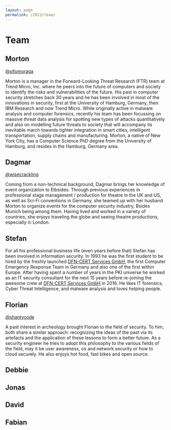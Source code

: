 ```yaml
---
layout: page
permalink: /2023/team/
---
```

# Team

## Morton

[@sifumoraga](https://twitter.com/sifumoraga)

Morton is a manager in the Forward-Looking Threat Research (FTR) team at Trend Micro, Inc. where he peers into the future of computers and society to identify the risks and vulnerabilities of the future. His past in computer security stretches back 30 years and he has been involved in most of the innovations in security, first at the University of Hamburg, Germany, then IBM Research and now Trend Micro. While originally active in malware analysis and computer forensics, recently his team has been focussing on massive threat data analysis for spotting new types of attacks quantitatively and also on modelling future threats to society that will accompany its inevitable march towards tighter integration in smart cities, intelligent transportation, supply chains and manufacturing. Morton, a native of New York City, has a Computer Science PhD degree from the University of Hamburg, and resides in the Hamburg, Germany area.

## Dagmar

[@wisecrackling](https://twitter.com/wisecrackling)

Coming from a non-technical background, Dagmar brings her knowledge of event organization to Elbsides. Through previous experiences in professional stage management / production for theatre in the UK and US, as well as Sci-Fi conventions in Germany, she teamed up with her husband Morton to organize events for the computer security industry, Bsides Munich being among them. Having lived and worked in a variety of countries, she enjoys traveling the globe and seeing theatre productions, especially in London.


## Stefan

For all his professional business life (even years before that) Stefan has been involved in information security. In 1993 he was the first student to be hired by the freshly launched [DFN-CERT Services GmbH](https://www.dfn-cert.de/), the first Computer Emergency Response Team in Germany and also one of the first within Europe. After having spent a number of years in the PKI universe he worked as an IT security consultant for the next 15 years before re-joining the awesome crew at [DFN-CERT Services GmbH](https://www.dfn-cert.de/) in 2016. He likes IT forensics, Cyber Threat Intelligence, and malware analysis and loves helping people.

## Florian

[@shantycode](https://twitter.com/shantycode)

A past interest in archeology brought Florian to the field of security. To him, both share a similar approach: recognizing the ideas of the past via its artefacts and the application of these lessons to form a better future. As a security engineer he tries to adopt this philosophy to the various fields of the field, may it be user awareness, os and network security or how to cloud securely. He also enjoys hot food, fast bikes and open source.

## Debbie



## Jonas



## David



## Fabian
